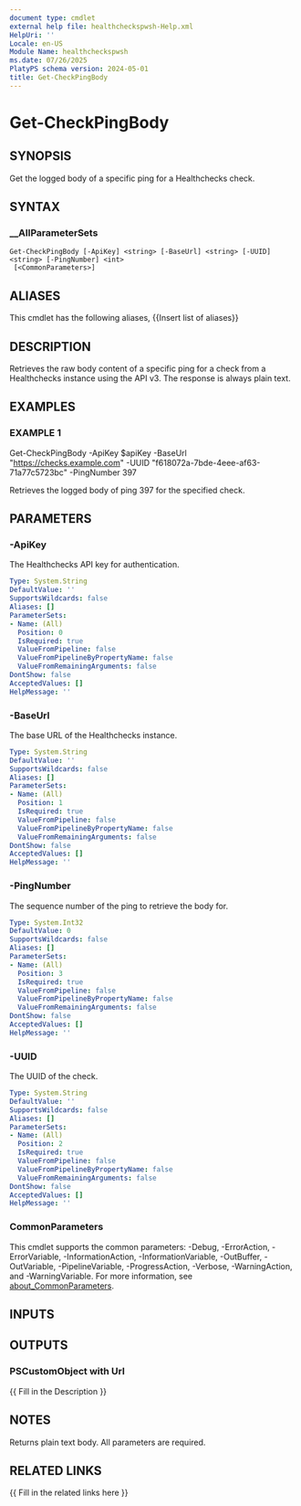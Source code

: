 ```yaml
---
document type: cmdlet
external help file: healthcheckspwsh-Help.xml
HelpUri: ''
Locale: en-US
Module Name: healthcheckspwsh
ms.date: 07/26/2025
PlatyPS schema version: 2024-05-01
title: Get-CheckPingBody
---
```


# Get-CheckPingBody

## SYNOPSIS

Get the logged body of a specific ping for a Healthchecks check.

## SYNTAX

### __AllParameterSets

```
Get-CheckPingBody [-ApiKey] <string> [-BaseUrl] <string> [-UUID] <string> [-PingNumber] <int>
 [<CommonParameters>]
```

## ALIASES

This cmdlet has the following aliases,
  {{Insert list of aliases}}

## DESCRIPTION

Retrieves the raw body content of a specific ping for a check from a Healthchecks instance using the API v3.
The response is always plain text.

## EXAMPLES

### EXAMPLE 1

Get-CheckPingBody -ApiKey $apiKey -BaseUrl "https://checks.example.com" -UUID "f618072a-7bde-4eee-af63-71a77c5723bc" -PingNumber 397

Retrieves the logged body of ping 397 for the specified check.

## PARAMETERS

### -ApiKey

The Healthchecks API key for authentication.

```yaml
Type: System.String
DefaultValue: ''
SupportsWildcards: false
Aliases: []
ParameterSets:
- Name: (All)
  Position: 0
  IsRequired: true
  ValueFromPipeline: false
  ValueFromPipelineByPropertyName: false
  ValueFromRemainingArguments: false
DontShow: false
AcceptedValues: []
HelpMessage: ''
```

### -BaseUrl

The base URL of the Healthchecks instance.

```yaml
Type: System.String
DefaultValue: ''
SupportsWildcards: false
Aliases: []
ParameterSets:
- Name: (All)
  Position: 1
  IsRequired: true
  ValueFromPipeline: false
  ValueFromPipelineByPropertyName: false
  ValueFromRemainingArguments: false
DontShow: false
AcceptedValues: []
HelpMessage: ''
```

### -PingNumber

The sequence number of the ping to retrieve the body for.

```yaml
Type: System.Int32
DefaultValue: 0
SupportsWildcards: false
Aliases: []
ParameterSets:
- Name: (All)
  Position: 3
  IsRequired: true
  ValueFromPipeline: false
  ValueFromPipelineByPropertyName: false
  ValueFromRemainingArguments: false
DontShow: false
AcceptedValues: []
HelpMessage: ''
```

### -UUID

The UUID of the check.

```yaml
Type: System.String
DefaultValue: ''
SupportsWildcards: false
Aliases: []
ParameterSets:
- Name: (All)
  Position: 2
  IsRequired: true
  ValueFromPipeline: false
  ValueFromPipelineByPropertyName: false
  ValueFromRemainingArguments: false
DontShow: false
AcceptedValues: []
HelpMessage: ''
```

### CommonParameters

This cmdlet supports the common parameters: -Debug, -ErrorAction, -ErrorVariable,
-InformationAction, -InformationVariable, -OutBuffer, -OutVariable, -PipelineVariable,
-ProgressAction, -Verbose, -WarningAction, and -WarningVariable. For more information, see
[about_CommonParameters](https://go.microsoft.com/fwlink/?LinkID=113216).

## INPUTS

## OUTPUTS

### PSCustomObject with Url

{{ Fill in the Description }}

## NOTES

Returns plain text body.
All parameters are required.


## RELATED LINKS

{{ Fill in the related links here }}


